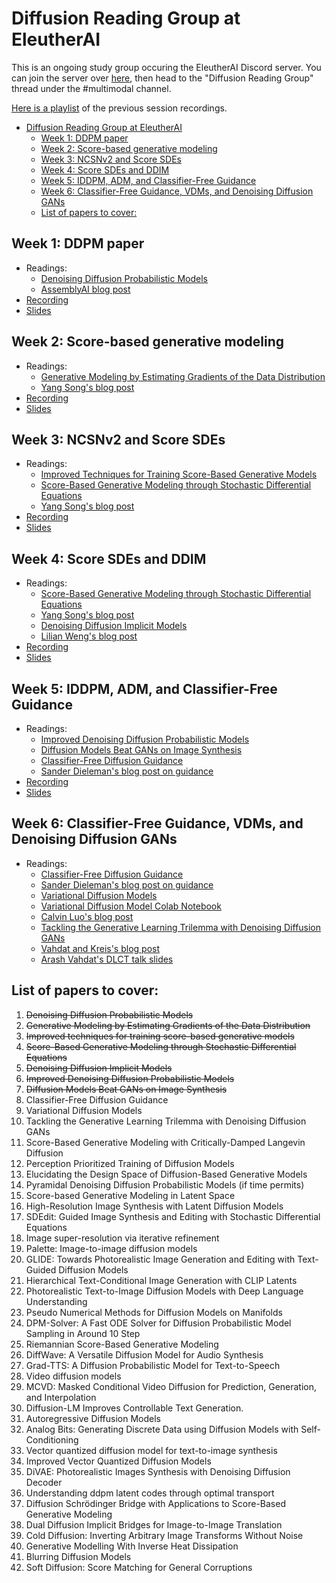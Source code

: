 # Diffusion Reading Group at EleutherAI

This is an ongoing study group occuring the EleutherAI Discord server. You can join the server over [here](https://discord.gg/zBGx3azzUn), then head to the "Diffusion Reading Group" thread under the #multimodal channel.

[Here is a playlist](https://www.youtube.com/playlist?list=PLXqc0KMM8ZtKVEh8fIWEUaIU43SmWnfdM) of the previous session recordings.

<!--ts-->
* [Diffusion Reading Group at EleutherAI](#diffusion-reading-group-at-eleutherai)
   * [Week 1: DDPM paper](#week-1-ddpm-paper)
   * [Week 2: Score-based generative modeling](#week-2-score-based-generative-modeling)
   * [Week 3: NCSNv2 and Score SDEs](#week-3-ncsnv2-and-score-sdes)
   * [Week 4: Score SDEs and DDIM](#week-4-score-sdes-and-ddim)
   * [Week 5: IDDPM, ADM, and Classifier-Free Guidance](#week-5-iddpm-adm-and-classifier-free-guidance)
   * [Week 6: Classifier-Free Guidance, VDMs, and Denoising Diffusion GANs](#week-6-classifier-free-guidance-vdms-and-denoising-diffusion-gans)
   * [List of papers to cover:](#list-of-papers-to-cover)
<!--te-->

## Week 1: DDPM paper
* Readings:
  * [Denoising Diffusion Probabilistic Models](https://arxiv.org/abs/2006.11239)
  * [AssemblyAI blog post](https://www.assemblyai.com/blog/diffusion-models-for-machine-learning-introduction/)
* [Recording](https://www.youtube.com/watch?v=B5gfJF8mOPo)
* [Slides](%231%20DDPM%20paper.pdf)

## Week 2: Score-based generative modeling
* Readings:
  * [Generative Modeling by Estimating Gradients of the Data Distribution](https://arxiv.org/abs/1907.05600)
  * [Yang Song's blog post](https://yang-song.net/blog/2021/score/)
* [Recording](https://youtu.be/iv6K7yo5KgQ)
* [Slides](%232%20Score-based%20generative%20modeling.pdf)

## Week 3: NCSNv2 and Score SDEs
* Readings:
  * [Improved Techniques for Training Score-Based Generative Models](https://arxiv.org/abs/2006.09011)
  * [Score-Based Generative Modeling through Stochastic Differential Equations](https://arxiv.org/abs/2011.13456)
  * [Yang Song's blog post](https://yang-song.net/blog/2021/score/)
* [Recording](https://www.youtube.com/watch?v=NwfkNEGjNus)
* [Slides](%233%20NCSNv2%20and%20Score%20SDE.pdf)

## Week 4: Score SDEs and DDIM
* Readings:
  * [Score-Based Generative Modeling through Stochastic Differential Equations](https://arxiv.org/abs/2011.13456)
  * [Yang Song's blog post](https://yang-song.net/blog/2021/score/)
  * [Denoising Diffusion Implicit Models](https://arxiv.org/abs/2010.02502)
  * [Lilian Weng's blog post](https://lilianweng.github.io/posts/2021-07-11-diffusion-models/#speed-up-diffusion-model-sampling)
* [Recording](https://youtu.be/o4dr7tUQryQ)
* [Slides](%234%20Score%20SDEs%20and%20DDIM.pdf)

## Week 5: IDDPM, ADM, and Classifier-Free Guidance
* Readings:
  * [Improved Denoising Diffusion Probabilistic Models](https://arxiv.org/abs/2102.09672)
  * [Diffusion Models Beat GANs on Image Synthesis](https://arxiv.org/abs/2105.05233)
  * [Classifier-Free Diffusion Guidance](https://arxiv.org/abs/2207.12598)
  * [Sander Dieleman's blog post on guidance](https://benanne.github.io/2022/05/26/guidance.html)
* [Recording](https://youtu.be/L4PHJn1VHbY)
* [Slides](%235%20IDDPM%20and%20ADM.pdf)

## Week 6: Classifier-Free Guidance, VDMs, and Denoising Diffusion GANs
* Readings: 
  * [Classifier-Free Diffusion Guidance](https://arxiv.org/abs/2207.12598)
  * [Sander Dieleman's blog post on guidance](https://benanne.github.io/2022/05/26/guidance.html)
  * [Variational Diffusion Models](https://arxiv.org/abs/2107.00630)
  * [Variational Diffusion Model Colab Notebook](https://colab.research.google.com/github/google-research/vdm/blob/main/colab/SimpleDiffusionColab.ipynb)
  * [Calvin Luo's blog post](https://calvinyluo.com/2022/08/26/diffusion-tutorial.html#variational-diffusion-models)
  * [Tackling the Generative Learning Trilemma with Denoising Diffusion GANs](https://arxiv.org/abs/2112.07804)
  * [Vahdat and Kreis's blog post](https://developer.nvidia.com/blog/improving-diffusion-models-as-an-alternative-to-gans-part-2/)
  * [Arash Vahdat's DLCT talk slides](https://rosanneliu.com/dlctfs/dlct_220204.pdf)

## List of papers to cover:
1. ~~Denoising Diffusion Probabilistic Models~~
2. ~~Generative Modeling by Estimating Gradients of the Data Distribution~~
3. ~~Improved techniques for training score-based generative models~~
4. ~~Score-Based Generative Modeling through Stochastic Differential Equations~~
5. ~~Denoising Diffusion Implicit Models~~
6. ~~Improved Denoising Diffusion Probabilistic Models~~
7. ~~Diffusion Models Beat GANs on Image Synthesis~~
8. Classifier-Free Diffusion Guidance
9. Variational Diffusion Models
10. Tackling the Generative Learning Trilemma with Denoising Diffusion GANs
11. Score-Based Generative Modeling with Critically-Damped Langevin Diffusion
12. Perception Prioritized Training of Diffusion Models
13. Elucidating the Design Space of Diffusion-Based Generative Models
14. Pyramidal Denoising Diffusion Probabilistic Models (if time permits)
15. Score-based Generative Modeling in Latent Space 
16. High-Resolution Image Synthesis with Latent Diffusion Models
17. SDEdit: Guided Image Synthesis and Editing with Stochastic Differential Equations
18. Image super-resolution via iterative refinement
19. Palette: Image-to-image diffusion models
20. GLIDE: Towards Photorealistic Image Generation and Editing with Text-Guided Diffusion Models
21. Hierarchical Text-Conditional Image Generation with CLIP Latents
22. Photorealistic Text-to-Image Diffusion Models with Deep Language Understanding
23. Pseudo Numerical Methods for Diffusion Models on Manifolds
24. DPM-Solver: A Fast ODE Solver for Diffusion Probabilistic Model Sampling in Around 10 Step
25. Riemannian Score-Based Generative Modeling
26. DiffWave: A Versatile Diffusion Model for Audio Synthesis
27. Grad-TTS: A Diffusion Probabilistic Model for Text-to-Speech
28. Video diffusion models
29. MCVD: Masked Conditional Video Diffusion for Prediction, Generation, and Interpolation
30. Diffusion-LM Improves Controllable Text Generation.
31. Autoregressive Diffusion Models
32. Analog Bits: Generating Discrete Data using Diffusion Models with Self-Conditioning
33. Vector quantized diffusion model for text-to-image synthesis
34. Improved Vector Quantized Diffusion Models
35. DiVAE: Photorealistic Images Synthesis with Denoising Diffusion Decoder
36. Understanding ddpm latent codes through optimal transport
37. Diffusion Schrödinger Bridge with Applications to Score-Based Generative Modeling
38. Dual Diffusion Implicit Bridges for Image-to-Image Translation
39. Cold Diffusion: Inverting Arbitrary Image Transforms Without Noise
40. Generative Modelling With Inverse Heat Dissipation
41. Blurring Diffusion Models
42. Soft Diffusion: Score Matching for General Corruptions
